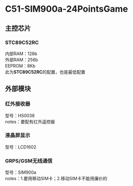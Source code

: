 # C51-SIM900a-24PointsGame
## 主控芯片
### STC89C52RC
  内部RAM：128b    
  外部RAM：256b    
  EEPROM：8Kb    
  此为**STC89C52RC**的配置，也是最低配置
## 外部模块
### 红外接收器
型号：HS0038    
notes：要配有红外遥控器
### 液晶屏显示
型号：LCD1602
### GRPS/GSM无线通信 
型号：SIM900a    
notes：1.要用移动SIM卡；2.移动SIM卡不能用廉价的
